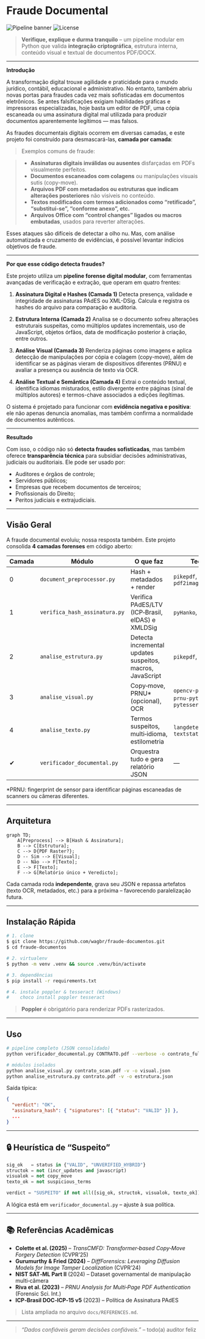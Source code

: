 # Fraude Documental

![Pipeline banner](https://img.shields.io/badge/Python-3.10%2B-blue?style=for-the-badge) ![License](https://img.shields.io/badge/License-MIT-green?style=for-the-badge)

> **Verifique, explique e durma tranquilo** – um pipeline modular em Python que
> valida **integração criptográfica**, estrutura interna, conteúdo visual e
> textual de documentos PDF/DOCX.

---
__Introdução__

A transformação digital trouxe agilidade e praticidade para o mundo jurídico, contábil, educacional e administrativo. No entanto, também abriu novas portas para fraudes cada vez mais sofisticadas em documentos eletrônicos. Se antes falsificações exigiam habilidades gráficas e impressoras especializadas, hoje basta um editor de PDF, uma cópia escaneada ou uma assinatura digital mal utilizada para produzir documentos aparentemente legítimos — mas falsos.

As fraudes documentais digitais ocorrem em diversas camadas, e este projeto foi construído para desmascará-las, **camada por camada**:

> Exemplos comuns de fraude:

> * **Assinaturas digitais inválidas ou ausentes** disfarçadas em PDFs visualmente perfeitos.
> * **Documentos escaneados com colagens** ou manipulações visuais sutis (copy-move).
> * **Arquivos PDF com metadados ou estruturas que indicam alterações posteriores** não visíveis no conteúdo.
> * **Textos modificados com termos adicionados como “retificado”, “substitui-se”, “conforme anexo”, etc.**
> * **Arquivos Office com “control changes” ligados ou macros embutadas**, usados para reverter alterações.

Esses ataques são difíceis de detectar a olho nu. Mas, com análise automatizada e cruzamento de evidências, é possível levantar indícios objetivos de fraude.

---

__Por que esse código detecta fraudes?__

Este projeto utiliza um **pipeline forense digital modular**, com ferramentas avançadas de verificação e extração, que operam em quatro frentes:

1. **Assinatura Digital e Hashes (Camada 1)**
   Detecta presença, validade e integridade de assinaturas PAdES ou XML-DSig. Calcula e registra os hashes do arquivo para comparação e auditoria.

2. **Estrutura Interna (Camada 2)**
   Analisa se o documento sofreu alterações estruturais suspeitas, como múltiplos updates incrementais, uso de JavaScript, objetos órfãos, data de modificação posterior à criação, entre outros.

3. **Análise Visual (Camada 3)**
   Renderiza páginas como imagens e aplica detecção de manipulações por cópia e colagem (copy-move), além de identificar se as páginas vieram de dispositivos diferentes (PRNU) e avaliar a presença ou ausência de texto via OCR.

4. **Análise Textual e Semântica (Camada 4)**
   Extrai o conteúdo textual, identifica idiomas misturados, estilo divergente entre páginas (sinal de múltiplos autores) e termos-chave associados a edições ilegítimas.

O sistema é projetado para funcionar com **evidência negativa e positiva**: ele não apenas denuncia anomalias, mas também confirma a normalidade de documentos autênticos.

---

__Resultado__

Com isso, o código não só **detecta fraudes sofisticadas**, mas também oferece **transparência técnica** para subsidiar decisões administrativas, judiciais ou auditoriais. Ele pode ser usado por:

* Auditores e órgãos de controle;
* Servidores públicos;
* Empresas que recebem documentos de terceiros;
* Profissionais do Direito;
* Peritos judiciais e extrajudiciais.

---

## Visão Geral

A fraude documental evoluiu; nossa resposta também. Este projeto consolida **4
camadas forenses** em código aberto:

| Camada | Módulo                        | O que faz                                                 | Tecnologias                                            |
| ------ | ----------------------------- | --------------------------------------------------------- | ------------------------------------------------------ |
| 0      | `document_preprocessor.py`    | Hash + metadados + render                                 | `pikepdf`, `pdfplumber`, `pdf2image`                   |
| 1      | `verifica_hash_assinatura.py` | Verifica PAdES/LTV (ICP‑Brasil, eIDAS) e XMLDSig          | `pyHanko`, `cryptography`                              |
| 2      | `analise_estrutura.py`        | Detecta incremental updates suspeitos, macros, JavaScript | `pikepdf`, `lxml`                                      |
| 3      | `analise_visual.py`           | Copy‑move, PRNU\* (opcional), OCR                         | `opencv‑python‑headless`, `prnu-python`, `pytesseract` |
| 4      | `analise_texto.py`            | Termos suspeitos, multi‑idioma, estilometria              | `langdetect`, `nltk`, `textstat`                       |
| ✔      | `verificador_documental.py`   | Orquestra tudo e gera relatório JSON                      | —                                                      |

\*PRNU: fingerprint de sensor para identificar páginas escaneadas de scanners
ou câmeras diferentes.

---

## Arquitetura

```mermaid
graph TD;
    A[Preprocess] --> B[Hash & Assinatura];
    B --> C[Estrutura];
    C --> D{PDF Raster?};
    D -- Sim --> E[Visual];
    D -- Não --> F[Texto];
    E --> F[Texto];
    F --> G[Relatório único + Veredicto];
```

Cada camada roda **independente**, grava seu JSON e repassa artefatos (texto
OCR, metadados, etc.) para a próxima – favorecendo paralelização futura.

---

## Instalação Rápida

```bash
# 1. clone
$ git clone https://github.com/wagbr/fraude-documentos.git
$ cd fraude-documentos

# 2. virtualenv
$ python -m venv .venv && source .venv/bin/activate

# 3. dependências
$ pip install -r requirements.txt

# 4. instale poppler & tesseract (Windows)
#    choco install poppler tesseract
```

> **Poppler** é obrigatório para renderizar PDFs rasterizados.

---

## Uso

```bash
# pipeline completo (JSON consolidado)
python verificador_documental.py CONTRATO.pdf --verbose -o contrato_full.json

# módulos isolados
python analise_visual.py contrato_scan.pdf -v -o visual.json
python analise_estrutura.py contrato.pdf -v -o estrutura.json
```

Saída típica:

```json
{
  "verdict": "OK",
  "assinatura_hash": { "signatures": [{ "status": "VALID" }] },
  ...
}
```

---

## 🔒 Heurística de “Suspeito”

```python
sig_ok   = status in {"VALID", "UNVERIFIED_HYBRID"}
structok = not (incr_updates and javascript)
visualok = not copy_move
texto_ok = not suspicious_terms

verdict = "SUSPEITO" if not all([sig_ok, structok, visualok, texto_ok]) else "OK"
```

A lógica está em `verificador_documental.py` – ajuste à sua política.

---

## 📚 Referências Acadêmicas

* **Colette et al. (2025)** – *TransCMFD: Transformer‑based Copy‑Move Forgery Detection* (CVPR’25)
* **Gurumurthy & Fried (2024)** – *DiffForensics: Leveraging Diffusion Models for Image Tamper Localization* (CVPR’24)
* **NIST SAT‑ML Part II** (2024) – Dataset governamental de manipulação multi‑câmera
* **Riva et al. (2023)** – *PRNU Analysis for Multi‑Page PDF Authentication* (Forensic Sci. Int.)
* **ICP‑Brasil DOC‑ICP‑15 v5** (2023) – Política de Assinatura PAdES

> Lista ampliada no arquivo `docs/REFERENCES.md`.

---

> *“Dados confiáveis geram decisões confiáveis.”* – todo(a) auditor feliz

